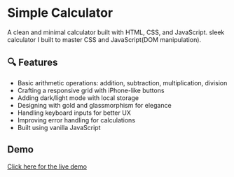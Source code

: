 # Simple Calculator
A clean and minimal calculator built with HTML, CSS, and JavaScript. sleek calculator I built to master CSS and JavaScript(DOM manipulation).

## 🔍 Features
- Basic arithmetic operations: addition, subtraction, multiplication, division
- Crafting a responsive grid with iPhone-like buttons
- Adding dark/light mode with local storage
- Designing with gold and glassmorphism for elegance
- Handling keyboard inputs for better UX
- Improving error handling for calculations
- Built using vanilla JavaScript
## Demo
[Click here for the live demo](https://axoo01.github.io/Calculator/)


